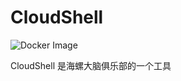# CloudShell

![Docker Image](https://github.com/ConchBrainClub/CloudShell/workflows/Docker%20Image%20CI/badge.svg)

CloudShell 是海螺大脑俱乐部的一个工具
